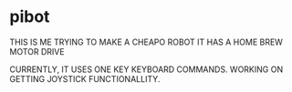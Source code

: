 # pibot
THIS IS ME TRYING TO MAKE A CHEAPO ROBOT
IT HAS A HOME BREW MOTOR DRIVE

CURRENTLY, IT USES ONE KEY KEYBOARD COMMANDS.
WORKING ON GETTING JOYSTICK FUNCTIONALLITY.
